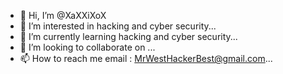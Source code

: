 - 👋 Hi, I’m @XaXXiXoX
- 👀 I’m interested in hacking and cyber security...
- 🌱 I’m currently learning hacking and cyber security...
- 💞️ I’m looking to collaborate on ...
- 📫 How to reach me email : MrWestHackerBest@gmail.com...

<!---
XaXXiXoX/XaXXiXoX is a ✨ special ✨ repository because its `README.md` (this file) appears on your GitHub profile.
You can click the Preview link to take a look at your changes.
--->
